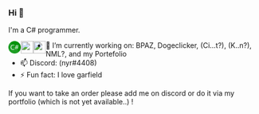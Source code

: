 ### Hi 👋
I'm a C# programmer.

<img align="left" src="https://raw.githubusercontent.com/github/explore/80688e429a7d4ef2fca1e82350fe8e3517d3494d/topics/csharp/csharp.png" width="25" height="25" />
<img align="left" src="https://raw.github.com/github/explore/597bebe80fb0066a1a125416dce1d933cbfd0856/topics/dotnet/dotnet.png" width="25" height="25" />
<img align="left" src="https://raw.github.com/github/explore/main/topics/unity/unity.png" width="25" height="25" />

- 🔭 I’m currently working on: BPAZ, Dogeclicker, (Ci...t?), (K..n?), NML?, and my Portefolio
- 📫 Discord: (nyr#4408)
- ⚡ Fun fact: I love garfield

If you want to take an order please add me on discord or do it via my portfolio (which is not yet available..) !
